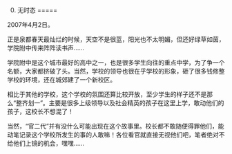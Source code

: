 0. 无时态
=====

2007年4月2日。

正是泉都春天最灿烂的时候，天空不是很蓝，阳光也不太明媚，但还好绿草如茵，学院附中传来阵阵读书声……

学院附中是这个城市最好的高中之一，也是很多学生向往的重点中学，为了争一个名额，大家都挤破了头。当然，学校的领导也很在乎学校的形象，砸了很多钱修整学校的环境，还在城郊建了一个新校区。

相比于其他的学校，这个学校的氛围还算比较开放，至少学生的样子还不是那么“整齐划一”。主要是很多上级领导以及社会精英的孩子在这里上学，敢动他们的孩子，这校长不想混了！

当然，“官二代”并有没什么可能出现在这个故事里。校长都不敢随便得罪他们，能动笔记录这个学校所发生的事的人敢嘛！各位看官就直接无视他们吧，笔者绝对不给他们上镜的机会，嘿嘿……
